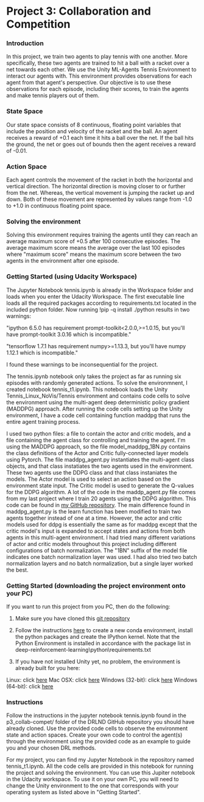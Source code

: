 

# Project 3: Collaboration and Competition

### Introduction
In this project, we train two agents to play tennis with one another.  More specifically, these two agents are trained to hit a ball with a racket over a net towards each other.  We use the Unity ML-Agents Tennis Environment to interact our agents with.  This environment provides observations for each agent from that agent's perspective.  Our objective is to use these observations for each episode, including their scores, to train the agents and make tennis players out of them. 

### State Space
Our state space consists of 8 continuous, floating point variables that include the position and velocity of the racket and the ball.  An agent receives a reward of +0.1 each time it hits a ball over the net.  If the ball hits the ground, the net or goes out of bounds then the agent receives a reward of -0.01.

### Action Space
Each agent controls the movement of the racket in both the horizontal and vertical direction.  The horizontal direction is moving closer to or further from the net.  Whereas, the vertical movement is jumping the racket up and down.  Both of these movement are represented by values range from -1.0 to +1.0 in continuous floating point space.

### Solving the environment
Solving this environment requires training the agents until they can reach an average maximum score of +0.5 after 100 consecutive episodes.  The average maximum score means the average over the last 100 episodes where "maximum score" means the maximum score between the two agents in the environment after one episode.

### Getting Started (using Udacity Workspace)
The Jupyter Notebook tennis.ipynb is already in the Workspace folder and loads when you enter the Udacity Workspace.  The first executable line loads all the required packages according to requirements.txt located in the included python folder.
Now running !pip -q install ./python results in two warnings:  

"ipython 6.5.0 has requirement prompt-toolkit<2.0.0,>=1.0.15, but you'll have prompt-toolkit 3.0.16 which is incompatible." 

"tensorflow 1.7.1 has requirement numpy>=1.13.3, but you'll have numpy 1.12.1 which is incompatible."

I found these warnings to be inconsequential for the project.

The tennis.ipynb notebook only takes the project as far as running six episodes with randomly generated actions.  To solve the environmnent, I created notebook tennis_t1.ipynb.  This notebook loads the Unity Tennis_Linux_NoVis/Tennis environment and contains code cells to solve the environment using the multi-agent deep deterministic policy gradient (MADDPG) approach.  After running the code cells setting up the Unity environment, I have a code cell containing function maddpg that runs the entire agent training process. 

I used two python files: a file to contain the actor and critic models, and a file containing the agent class for controlling and training the agent.  I'm using the MADDPG approach, so the file model_maddpg_1BN.py contains the class definitions of the Actor and Critic fully-connected layer models using Pytorch. The file maddpg_agent.py instantiates the multi-agent class objects, and that class instatiates the two agents used in the environment.  These two agents use the DDPG class and that class instaniates the models.  The Actor model is used to select an action based on the environment state input. The Critic model is used to generate the Q-values for the DDPG algorithm.  A lot of the code in the maddp_agent.py file comes from my last project where I train 20 agents using the DDPG algorithm.  This code can be found in [my GitHub repository](https://github.com/WestKyle/Continuous_Control).  The main difference found in maddpg_agent.py is the learn function has been modified to train two agents together instead of one at a time.  However, the actor and critic models used for ddpg is essentially the same as for maddpg except that the critic model's input is expanded to accept states and actions from both agents in this multi-agent environment.  I had tried many different variations of actor and critic models throughout this project including different configurations of batch normalization.  The "1BN" suffix of the model file indicates one batch normalization layer was used.  I had also tried two batch normalization layers and no batch normalization, but a single layer worked the best.

### Getting Started (downloading the project environment onto your PC)
If you want to run this project from you PC, then do the following:

1. Make sure you have cloned this [git repository](https://github.com/udacity/deep-reinforcement-learning)

2. Follow the instructions [here](https://github.com/udacity/deep-reinforcement-learning#dependencies) to create a new conda environment, install the python packages and create the IPython kernel.  Note that the Python Environment is installed in accordance with the package list in deep-reinforcement-learning\python\requirements.txt

3. If you have not installed Unity yet, no problem, the environment is already built for you here:

Linux: click [here](https://s3-us-west-1.amazonaws.com/udacity-drlnd/P3/Tennis/Tennis_Linux.zip)
Mac OSX: click [here](https://s3-us-west-1.amazonaws.com/udacity-drlnd/P3/Tennis/Tennis.app.zip)
Windows (32-bit): click [here](https://s3-us-west-1.amazonaws.com/udacity-drlnd/P3/Tennis/Tennis_Windows_x86.zip)
Windows (64-bit): click [here](https://s3-us-west-1.amazonaws.com/udacity-drlnd/P3/Tennis/Tennis_Windows_x86_64.zip)


### Instructions
Follow the instructions in the jupyter notebook tennis.ipynb found in the p3_collab-compet/ folder of the DRLND GitHub repository you should have already cloned. Use the provided code cells to observe the environment state and action spaces.  Create your own code to control the agent(s) through the environment using the provided code as an example to guide you and your chosen DRL methods. 

For my project, you can find my Jupyter Notebook in the repository named tennis_t1.ipynb.  All the code cells are provided in this notebook for running the project and solving the environment. You can use this Jupiter notebook in the Udacity workspace.  To use it on your own PC, you will need to change the Unity environment to the one that corresponds with your operating system as listed above in "Getting Started".
